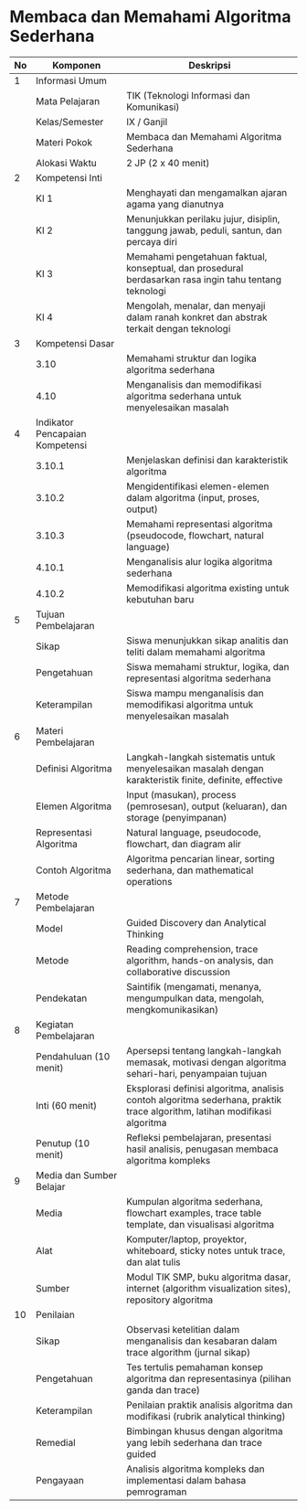 # Membaca dan Memahami Algoritma Sederhana

<table>
<thead><tr class="header"><th>No</th><th>Komponen</th><th>Deskripsi</th></tr></thead>
<tbody>
<tr class="header"><td>1</td><td>Informasi Umum</td><td></td></tr>
<tr><td></td><td>Mata Pelajaran</td><td>TIK (Teknologi Informasi dan Komunikasi)</td></tr>
<tr><td></td><td>Kelas/Semester</td><td>IX / Ganjil</td></tr>
<tr><td></td><td>Materi Pokok</td><td>Membaca dan Memahami Algoritma Sederhana</td></tr>
<tr><td></td><td>Alokasi Waktu</td><td>2 JP (2 x 40 menit)</td></tr>
<tr class="header"><td>2</td><td>Kompetensi Inti</td><td></td></tr>
<tr><td></td><td>KI 1</td><td>Menghayati dan mengamalkan ajaran agama yang dianutnya</td></tr>
<tr><td></td><td>KI 2</td><td>Menunjukkan perilaku jujur, disiplin, tanggung jawab, peduli, santun, dan percaya diri</td></tr>
<tr><td></td><td>KI 3</td><td>Memahami pengetahuan faktual, konseptual, dan prosedural berdasarkan rasa ingin tahu tentang teknologi</td></tr>
<tr><td></td><td>KI 4</td><td>Mengolah, menalar, dan menyaji dalam ranah konkret dan abstrak terkait dengan teknologi</td></tr>
<tr class="header"><td>3</td><td>Kompetensi Dasar</td><td></td></tr>
<tr><td></td><td>3.10</td><td>Memahami struktur dan logika algoritma sederhana</td></tr>
<tr><td></td><td>4.10</td><td>Menganalisis dan memodifikasi algoritma sederhana untuk menyelesaikan masalah</td></tr>
<tr class="header"><td>4</td><td>Indikator Pencapaian Kompetensi</td><td></td></tr>
<tr><td></td><td>3.10.1</td><td>Menjelaskan definisi dan karakteristik algoritma</td></tr>
<tr><td></td><td>3.10.2</td><td>Mengidentifikasi elemen-elemen dalam algoritma (input, proses, output)</td></tr>
<tr><td></td><td>3.10.3</td><td>Memahami representasi algoritma (pseudocode, flowchart, natural language)</td></tr>
<tr><td></td><td>4.10.1</td><td>Menganalisis alur logika algoritma sederhana</td></tr>
<tr><td></td><td>4.10.2</td><td>Memodifikasi algoritma existing untuk kebutuhan baru</td></tr>
<tr class="header"><td>5</td><td>Tujuan Pembelajaran</td><td></td></tr>
<tr><td></td><td>Sikap</td><td>Siswa menunjukkan sikap analitis dan teliti dalam memahami algoritma</td></tr>
<tr><td></td><td>Pengetahuan</td><td>Siswa memahami struktur, logika, dan representasi algoritma sederhana</td></tr>
<tr><td></td><td>Keterampilan</td><td>Siswa mampu menganalisis dan memodifikasi algoritma untuk menyelesaikan masalah</td></tr>
<tr class="header"><td>6</td><td>Materi Pembelajaran</td><td></td></tr>
<tr><td></td><td>Definisi Algoritma</td><td>Langkah-langkah sistematis untuk menyelesaikan masalah dengan karakteristik finite, definite, effective</td></tr>
<tr><td></td><td>Elemen Algoritma</td><td>Input (masukan), process (pemrosesan), output (keluaran), dan storage (penyimpanan)</td></tr>
<tr><td></td><td>Representasi Algoritma</td><td>Natural language, pseudocode, flowchart, dan diagram alir</td></tr>
<tr><td></td><td>Contoh Algoritma</td><td>Algoritma pencarian linear, sorting sederhana, dan mathematical operations</td></tr>
<tr class="header"><td>7</td><td>Metode Pembelajaran</td><td></td></tr>
<tr><td></td><td>Model</td><td>Guided Discovery dan Analytical Thinking</td></tr>
<tr><td></td><td>Metode</td><td>Reading comprehension, trace algorithm, hands-on analysis, dan collaborative discussion</td></tr>
<tr><td></td><td>Pendekatan</td><td>Saintifik (mengamati, menanya, mengumpulkan data, mengolah, mengkomunikasikan)</td></tr>
<tr class="header"><td>8</td><td>Kegiatan Pembelajaran</td><td></td></tr>
<tr><td></td><td>Pendahuluan (10 menit)</td><td>Apersepsi tentang langkah-langkah memasak, motivasi dengan algoritma sehari-hari, penyampaian tujuan</td></tr>
<tr><td></td><td>Inti (60 menit)</td><td>Eksplorasi definisi algoritma, analisis contoh algoritma sederhana, praktik trace algorithm, latihan modifikasi algoritma</td></tr>
<tr><td></td><td>Penutup (10 menit)</td><td>Refleksi pembelajaran, presentasi hasil analisis, penugasan membaca algoritma kompleks</td></tr>
<tr class="header"><td>9</td><td>Media dan Sumber Belajar</td><td></td></tr>
<tr><td></td><td>Media</td><td>Kumpulan algoritma sederhana, flowchart examples, trace table template, dan visualisasi algoritma</td></tr>
<tr><td></td><td>Alat</td><td>Komputer/laptop, proyektor, whiteboard, sticky notes untuk trace, dan alat tulis</td></tr>
<tr><td></td><td>Sumber</td><td>Modul TIK SMP, buku algoritma dasar, internet (algorithm visualization sites), repository algoritma</td></tr>
<tr class="header"><td>10</td><td>Penilaian</td><td></td></tr>
<tr><td></td><td>Sikap</td><td>Observasi ketelitian dalam menganalisis dan kesabaran dalam trace algorithm (jurnal sikap)</td></tr>
<tr><td></td><td>Pengetahuan</td><td>Tes tertulis pemahaman konsep algoritma dan representasinya (pilihan ganda dan trace)</td></tr>
<tr><td></td><td>Keterampilan</td><td>Penilaian praktik analisis algoritma dan modifikasi (rubrik analytical thinking)</td></tr>
<tr><td></td><td>Remedial</td><td>Bimbingan khusus dengan algoritma yang lebih sederhana dan trace guided</td></tr>
<tr><td></td><td>Pengayaan</td><td>Analisis algoritma kompleks dan implementasi dalam bahasa pemrograman</td></tr>
</tbody>
</table>